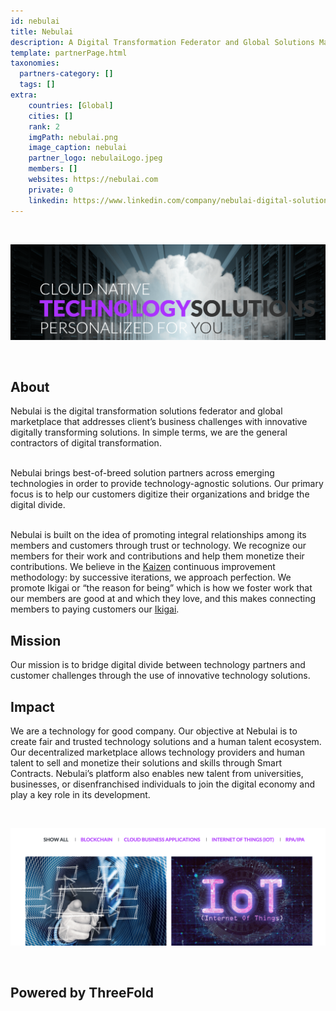 ```yaml
---
id: nebulai
title: Nebulai
description: A Digital Transformation Federator and Global Solutions Marketplace.
template: partnerPage.html
taxonomies:
  partners-category: []
  tags: []
extra:
    countries: [Global]
    cities: []
    rank: 2
    imgPath: nebulai.png
    image_caption: nebulai
    partner_logo: nebulaiLogo.jpeg
    members: []
    websites: https://nebulai.com
    private: 0
    linkedin: https://www.linkedin.com/company/nebulai-digital-solutions/
---
```


<br/>

![nebulai_header](nebulai_header.png)

<br/>


## About

Nebulai is the digital transformation solutions federator and global marketplace that addresses client’s business challenges with innovative digitally transforming solutions. In simple terms, we are the general contractors of digital transformation.
<br/>
<br/>

Nebulai brings best-of-breed solution partners across emerging technologies in order to provide technology-agnostic solutions. Our primary focus is to help our customers digitize their organizations and bridge the digital divide.
<br/>
<br/>

Nebulai is built on the idea of promoting integral relationships among its members and customers through trust or technology. We recognize our members for their work and contributions and help them monetize their contributions. We believe in the [Kaizen](https://www.investopedia.com/terms/k/kaizen.asp) continuous improvement methodology: by successive iterations, we approach perfection. We promote Ikigai or “the reason for being” which is how we foster work that our members are good at and which they love, and this makes connecting members to paying customers our [Ikigai](https://positivepsychology.com/ikigai/).

## Mission

Our mission is to bridge digital divide between technology partners and customer challenges through the use of innovative technology solutions.

## Impact

We are a technology for good company. Our objective at Nebulai is to create fair and trusted technology solutions and a human talent ecosystem. Our decentralized marketplace allows technology providers and human talent to sell and monetize their solutions and skills through Smart Contracts. Nebulai’s platform also enables new talent from universities, businesses, or disenfranchised individuals to join the digital economy and play a key role in its development.

<br/>

![nebulai_solutions](nebulai_solutions.png)

<br/>

## Powered by ThreeFold